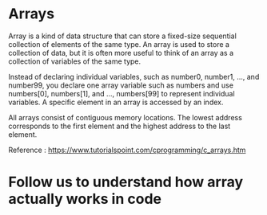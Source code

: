 # Arrays

Array is a kind of data structure that can store a fixed-size sequential collection of elements of
the same type. An array is used to store a collection of data, but it is often more useful to think
of an array as a collection of variables of the same type.

Instead of declaring individual variables, such as number0, number1, ..., and number99, you declare
one array variable such as numbers and use numbers[0], numbers[1], and ..., numbers[99] to represent
individual variables. A specific element in an array is accessed by an index.

All arrays consist of contiguous memory locations. The lowest address corresponds to the first element
and the highest address to the last element.

Reference : https://www.tutorialspoint.com/cprogramming/c_arrays.htm

# Follow us to understand how array actually works in code